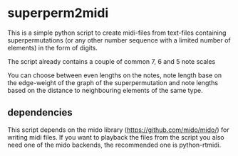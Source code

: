 # superperm2midi
This is a simple python script to create midi-files from text-files containing superpermutations (or any other number sequence with a limited number of elements) in the form of digits. 

The script already contains a couple of common 7, 6 and 5 note scales

You can choose between even lengths on the notes, note length base on the edge-weight of the graph of the superpermutation and note lengths based on the distance to neighbouring elements of the same type.

## dependencies

This script depends on the mido library (https://github.com/mido/mido/) for writing midi files. If you want to playback the files from the script you also need one of the mido backends, the recommended one is python-rtmidi.
